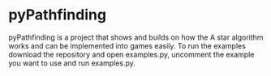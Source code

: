 # pyPathfinding
pyPathfinding is a project that shows and builds on how the A star algorithm works and can be implemented into games easily. To run the examples download the repository and open examples.py, uncomment the example you want to use and run examples.py.

